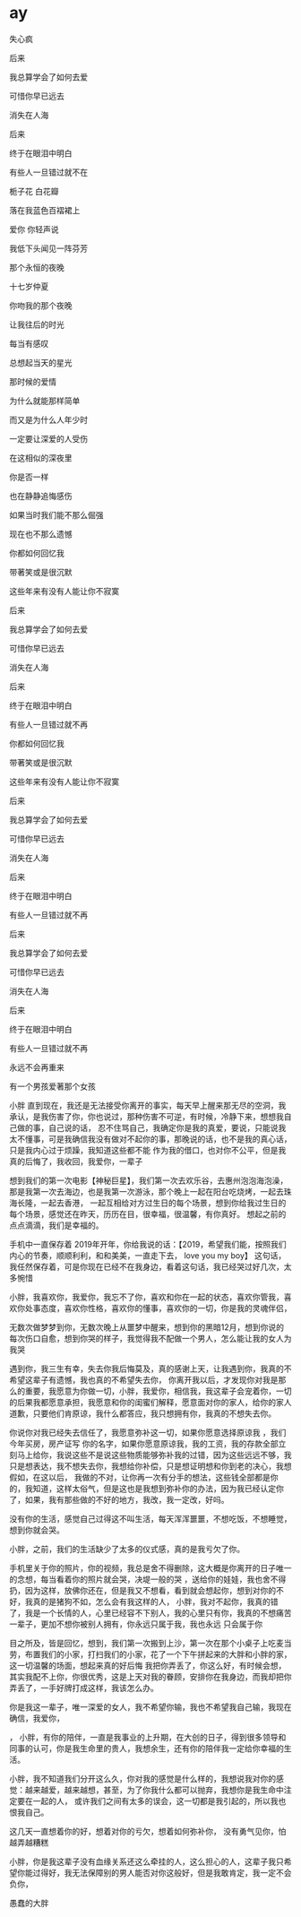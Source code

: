 # ay


失心疯











后来

我总算学会了如何去爱

可惜你早已远去

消失在人海

后来

终于在眼泪中明白

有些人一旦错过就不在

栀子花 白花瓣

落在我蓝色百褶裙上

爱你 你轻声说

我低下头闻见一阵芬芳

那个永恒的夜晚

十七岁仲夏

你吻我的那个夜晚

让我往后的时光

每当有感叹

总想起当天的星光

那时候的爱情

为什么就能那样简单

而又是为什么人年少时

一定要让深爱的人受伤

在这相似的深夜里

你是否一样

也在静静追悔感伤

如果当时我们能不那么倔强

现在也不那么遗憾

你都如何回忆我

带著笑或是很沉默

这些年来有没有人能让你不寂寞

后来

我总算学会了如何去爱

可惜你早已远去

消失在人海

后来

终于在眼泪中明白

有些人一旦错过就不再

你都如何回忆我

带著笑或是很沉默

这些年来有没有人能让你不寂寞

后来

我总算学会了如何去爱

可惜你早已远去

消失在人海

后来

终于在眼泪中明白

有些人一旦错过就不再

后来

我总算学会了如何去爱

可惜你早已远去

消失在人海

后来

终于在眼泪中明白

有些人一旦错过就不再

永远不会再重来

有一个男孩爱著那个女孩

小胖
直到现在，我还是无法接受你离开的事实，每天早上醒来那无尽的空洞，我承认，是我伤害了你，你也说过，那种伤害不可逆，有时候，冷静下来，想想我自己做的事，自己说的话，
忍不住骂自己，我确定你是我的真爱，要说，只能说我太不懂事，可是我确信我没有做对不起你的事，那晚说的话，也不是我的真心话，只是我内心过于烦躁，我知道这些都不能
作为我的借口，也对你不公平，但是我真的后悔了，我收回，我爱你，一辈子

想到我们的第一次电影【神秘巨星】，我们第一次去欢乐谷，去惠州泡泡海泡澡，那是我第一次去海边，也是我第一次游泳，那个晚上一起在阳台吃烧烤，一起去珠海长隆，一起去香港，
一起互相给对方过生日的每个场景，想到你给我过生日的每个场景，感觉还在昨天，历历在目，很幸福，很温馨，有你真好。
想起之前的点点滴滴，我们是幸福的。


手机中一直保存着 2019年开年，你给我说的话：【2019，希望我们能，按照我们内心的节奏，顺顺利利，和和美美，一直走下去， love you my boy】
这句话，我任然保存着，可是你现在已经不在我身边，看着这句话，我已经哭过好几次，太多惋惜

小胖，我喜欢你，我爱你，我忘不了你，喜欢和你在一起的状态，喜欢你管我，喜欢你处事态度，喜欢你性格，喜欢你的懂事，喜欢你的一切，你是我的灵魂伴侣，



无数次做梦梦到你，无数次晚上从噩梦中醒来，想到你的黑暗12月，想到你说的每次伤口自愈，想到你哭的样子，我觉得我不配做一个男人，怎么能让我的女人为我哭

遇到你，我三生有幸，失去你我后悔莫及，真的感谢上天，让我遇到你，我真的不希望这辈子有遗憾，我也真的不希望失去你，
你离开我以后，才发现你对我是那么的重要，我愿意为你做一切，小胖，我爱你，相信我，我这辈子会宠着你，一切的后果我都愿意承担，我愿意和你的闺蜜们解释，愿意面对你的家人，给你的家人道歉，只要他们肯原谅，我什么都答应，我只想拥有你，我真的不想失去你。

你说你对我已经失去信任了，我愿意弥补这一切，如果你愿意选择原谅我 ，我们今年买房，房产证写
你的名字，如果你愿意原谅我，我的工资，我的存款全部立刻马上给你，我说这些不是说这些物质能够弥补我的过错，因为这些远远不够，我只是想表达，我不想失去你，我想给你补偿，只是想证明想和你到老的决心，我想假如，在这以后，
我做的不对，让你再一次有分手的想法，这些钱全部都是你的，我知道，这样太俗气，但是这也是我想到弥补你的办法，因为我已经认定你了，如果，我有那些做的不好的地方，我改，我一定改，好吗。


没有你的生活，感觉自己过得这不叫生活，每天浑浑噩噩，不想吃饭，不想睡觉，想到你就会哭。

小胖，之前，我们的生活缺少了太多的仪式感，真的是我亏欠了你。


手机里关于你的照片，你的视频，我总是舍不得删除，这大概是你离开的日子唯一的念想，每当看着你的照片就会哭，决堤一般的哭
，送给你的娃娃，我也舍不得扔，因为这样，放佛你还在，但是我又不想看，看到就会想起你，想到对你的不好，我真的是猪狗不如，怎么会有我这样的人，
小胖，我对不起你，我真的错了，我是一个长情的人，心里已经容不下别人，我的心里只有你，我真的不想痛苦一辈子，更加不想你被别人拥有，你永远只属于我，我也永远
只会属于你



目之所及，皆是回忆，想到，我们第一次搬到上沙，第一次在那个小桌子上吃麦当劳，布置我们的小家，打扫我们的小家，花了一个下午拼起来的大胖和小胖的家，这一切温馨的场面，想起来真的好后悔
我把你弄丢了，你这么好，有时候会想，其实我配不上你，你很优秀，这是上天对我的眷顾，安排你在我身边，而我却把你弄丢了，一手好牌打成这样，我该怎么办。

你是我这一辈子，唯一深爱的女人，我不希望你输，我也不希望我自己输，我现在确信，我爱你，

，
小胖，有你的陪伴，一直是我事业的上升期，在大创的日子，得到很多领导和同事的认可，你是我生命里的贵人，我想余生，还有你的陪伴我一定给你幸福的生活。


小胖，我不知道我们分开这么久，你对我的感觉是什么样的，我想说我对你的感觉：越来越爱，越来越想，甚至，为了你我什么都可以抛弃，我想你是我生命中注定要在一起的人，
或许我们之间有太多的误会，这一切都是我引起的，所以我也恨我自己。


这几天一直想着你的好，想着对你的亏欠，想着如何弥补你，
没有勇气见你，怕越弄越糟糕

小胖，你是我这辈子没有血缘关系还这么牵挂的人，这么担心的人，这辈子我只希望你能过得好，我无法保障别的男人能否对你这般好，但是我敢肯定，我一定不会负你，





愚蠢的大胖
